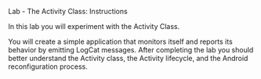 Lab - The Activity Class: Instructions

In this lab you will experiment with the Activity Class.

You will create a simple application that monitors itself and reports its behavior by emitting LogCat messages. After completing the lab you should better understand the Activity class, the Activity lifecycle, and the Android reconfiguration process.
